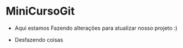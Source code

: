 # MiniCursoGit

- Aqui estamos Fazendo alterações para atualizar nosso projeto :)

- Desfazendo coisas